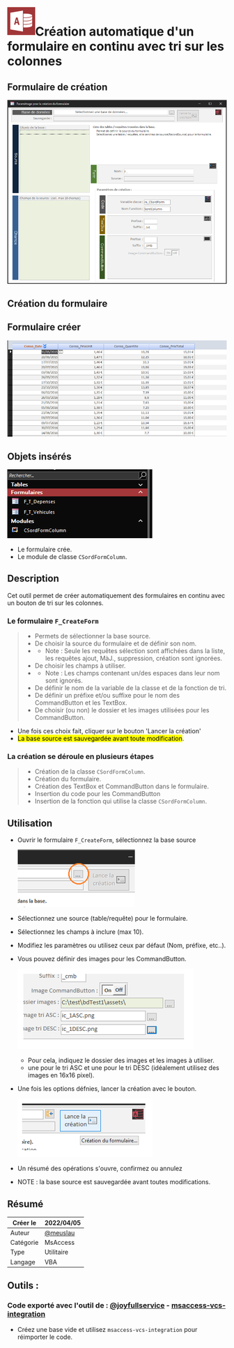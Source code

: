 <img align="left" src="https://github.com/meuslaur/meuslaur/blob/main/Logo_MsAccess.png" width="64px">

# Création automatique d'un formulaire en continu avec tri sur les colonnes

## Formulaire de création

![Formulaire de démarrage](Doc/Frm_img.gif)

## Création du formulaire

## Formulaire créer

![Image tri ASC](Doc/ColTri_Img.gif)

## Objets insérés

![Objets insérés](Doc/Lst_Obj1.png)
- Le formulaire crée.
- Le module de classe `CSordFormColumn`.

## Description

Cet outil permet de créer automatiquement des formulaires en continu avec un bouton de tri sur les colonnes.

### Le formulaire `F_CreateForm`

> - Permets de sélectionner la base source.
> - De choisir la source du formulaire et de définir son nom.
> - - Note : Seule les requêtes sélection sont affichées dans la liste, les requêtes ajout, MàJ., suppression, création sont ignorées.
> - De choisir les champs à utiliser.
> - - Note : Les champs contenant un/des espaces dans leur nom sont ignorés.
> - De définir le nom de la variable de la classe et de la fonction de tri.
> - De définir un préfixe et/ou suffixe pour le nom des CommandButton et les TextBox.
> - De choisir (ou non) le dossier et les images utilisées pour les CommandButton.

- Une fois ces choix fait, cliquer sur le bouton 'Lancer la création'
- <mark>La base source est sauvegardée avant toute modification</mark>.

### La création se déroule en plusieurs étapes

> - Création de la classe `CSordFormColumn`.
> - Création du formulaire.
> - Création des TextBox et CommandButton dans le formulaire.
> - Insertion du code pour les CommandButton
> - Insertion de la fonction qui utilise la classe `CSordFormColumn`.

## Utilisation

- Ouvrir le formulaire `F_CreateForm`, sélectionnez la base source
  
    ![Sélection Bd](Doc/Utile-01.png)

- Sélectionnez une source (table/requête) pour le formulaire.
- Sélectionnez les champs à inclure (max 10).
- Modifiez les paramètres ou utilisez ceux par défaut (Nom, préfixe, etc..).
- Vous pouvez définir des images pour les CommandButton.

    ![Image CommandButton](Doc/Utile-02.png)

  - Pour cela, indiquez le dossier des images et les images à utiliser.
  - une pour le tri ASC et une pour le tri DESC (idéalement utilisez des images en 16x16 pixel).
- Une fois les options défnies, lancer la création avec le bouton.

    ![Lance création](Doc/Utile-03.png)
- Un résumé des opérations s'ouvre, confirmez ou annulez
- NOTE : la base source est sauvegardée avant toutes modifications.

## Résumé

|   Créer le|   2022/04/05|
| - | - |
|   Auteur| [@meuslau](https://github.com/meuslaur)|
|   Catégorie|   MsAccess|
|   Type|   Utilitaire|
|   Langage|   VBA|

## Outils :

### Code exporté avec l'outil de : [@joyfullservice](https://github.com/joyfullservice) - [msaccess-vcs-integration](https://github.com/joyfullservice/msaccess-vcs-integration)

- Créez une base vide et utilisez `msaccess-vcs-integration` pour réimporter le code.
